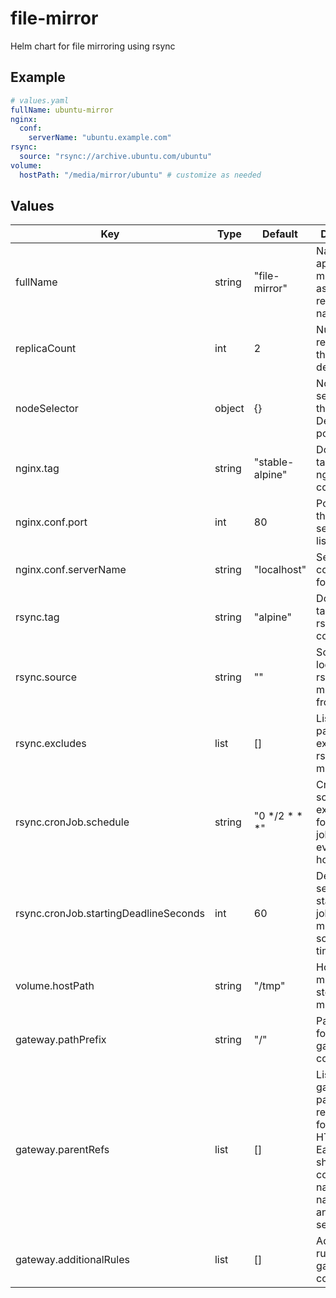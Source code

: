 # file-mirror

Helm chart for file mirroring using rsync

## Example

```yaml
# values.yaml
fullName: ubuntu-mirror
nginx:
  conf:
    serverName: "ubuntu.example.com"
rsync:
  source: "rsync://archive.ubuntu.com/ubuntu"
volume:
  hostPath: "/media/mirror/ubuntu" # customize as needed
```

## Values

| Key | Type | Default | Description |
|-----|------|---------|-------------|
| fullName | string | "file-mirror" | Name of the application, mostly used as a prefix for resource names. |
| replicaCount | int | 2 | Number of replicas for the deployment. |
| nodeSelector | object | {} | Node selector for the Deployment pods. |
| nginx.tag | string | "stable-alpine" | Docker image tag for the nginx container. |
| nginx.conf.port | int | 80 | Port on which the nginx server will listen. |
| nginx.conf.serverName | string | "localhost" | Server name configuration for nginx. |
| rsync.tag | string | "alpine" | Docker image tag for the rsync container. |
| rsync.source | string | "" | Source location for rsync to mirror files from. |
| rsync.excludes | list | [] | List of patterns to exclude from rsync mirroring. |
| rsync.cronJob.schedule | string | "0 */2 * * *" | Cron schedule expression for the rsync job (default: every 2 hours). |
| rsync.cronJob.startingDeadlineSeconds | int | 60 | Deadline in seconds for starting the job if it misses its scheduled time. |
| volume.hostPath | string | "/tmp" | Host path to mount for storing mirrored files. |
| gateway.pathPrefix | string | "/" | Path prefix for the gateway configuration. |
| gateway.parentRefs | list | [] | List of gateway parent references for the HTTPRoute. Each item should contain name, namespace, and sectionName. |
| gateway.additionalRules | list | [] | Additional rules for the gateway configuration. |
